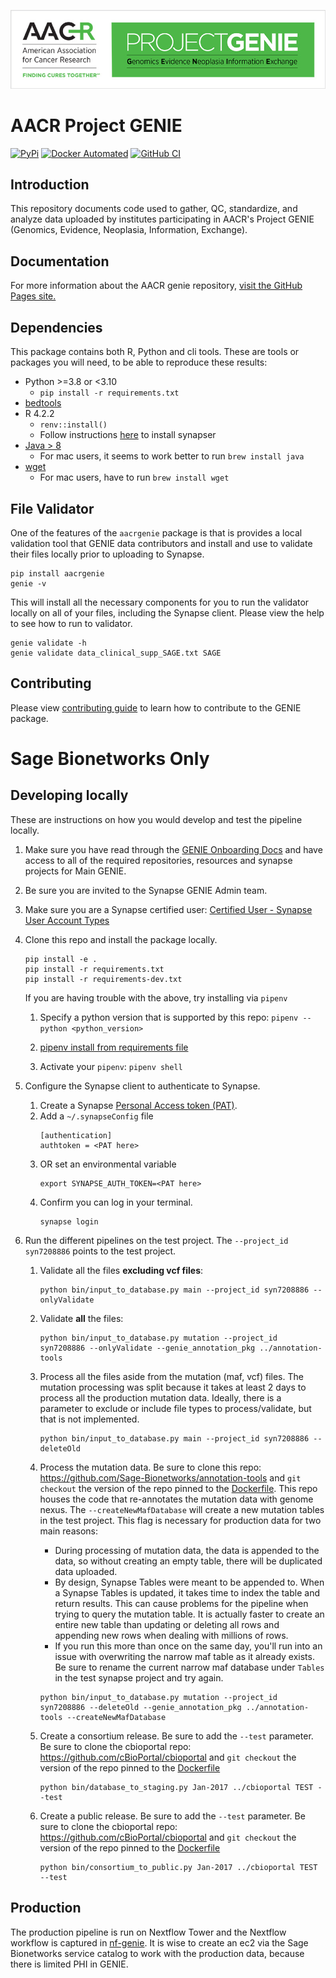 ![genie banner](https://raw.githubusercontent.com/Sage-Bionetworks/Genie/master/genie_banner.png)

# AACR Project GENIE

[![PyPi](https://img.shields.io/pypi/v/aacrgenie.svg?style=for-the-badge&label=PyPi&logo=PyPi)](https://pypi.org/project/aacrgenie)
[![Docker Automated](https://img.shields.io/docker/automated/sagebionetworks/genie.svg?style=for-the-badge&logo=docker)](https://hub.docker.com/r/sagebionetworks/genie)
[![GitHub CI](https://img.shields.io/github/actions/workflow/status/Sage-Bionetworks/Genie/ci.yml?branch=develop&style=for-the-badge&logo=github)](https://github.com/Sage-Bionetworks/Genie)

## Introduction

This repository documents code used to gather, QC, standardize, and analyze data uploaded by institutes participating in AACR's Project GENIE (Genomics, Evidence, Neoplasia, Information, Exchange).

## Documentation

For more information about the AACR genie repository, [visit the GitHub Pages site.](https://sage-bionetworks.github.io/Genie/)

## Dependencies

This package contains both R, Python and cli tools.  These are tools or packages you will need, to be able to reproduce these results:
- Python >=3.8 or <3.10
    - `pip install -r requirements.txt`
- [bedtools](https://bedtools.readthedocs.io/en/latest/content/installation.html)
- R 4.2.2
    - `renv::install()`
    - Follow instructions [here](https://r-docs.synapse.org/#note-for-windows-and-mac-users) to install synapser
- [Java > 8](https://www.java.com/en/download/)
    - For mac users, it seems to work better to run `brew install java`
- [wget](https://www.gnu.org/software/wget/)
    - For mac users, have to run `brew install wget`

## File Validator

One of the features of the `aacrgenie` package is that is provides a local validation tool that GENIE data contributors and install and use to validate their files locally prior to uploading to Synapse.

```
pip install aacrgenie
genie -v
```

This will install all the necessary components for you to run the validator locally on all of your files, including the Synapse client.  Please view the help to see how to run to validator.

```
genie validate -h
genie validate data_clinical_supp_SAGE.txt SAGE
```


## Contributing

Please view [contributing guide](CONTRIBUTING.md) to learn how to contribute to the GENIE package.


# Sage Bionetworks Only

## Developing locally

These are instructions on how you would develop and test the pipeline locally.

1. Make sure you have read through the [GENIE Onboarding Docs](https://sagebionetworks.jira.com/wiki/spaces/APGD/pages/2163344270/Onboarding) and have access to all of the required repositories, resources and synapse projects for Main GENIE.
1. Be sure you are invited to the Synapse GENIE Admin team.
1. Make sure you are a Synapse certified user: [Certified User - Synapse User Account Types](https://help.synapse.org/docs/Synapse-User-Account-Types.2007072795.html#SynapseUserAccountTypes-CertifiedUser)
1. Clone this repo and install the package locally.

    ```
    pip install -e .
    pip install -r requirements.txt
    pip install -r requirements-dev.txt
    ```

    If you are having trouble with the above, try installing via `pipenv`

    1. Specify a python version that is supported by this repo:
        ```pipenv --python <python_version>```

    1. [pipenv install from requirements file](https://docs.pipenv.org/en/latest/advanced.html#importing-from-requirements-txt)

    1. Activate your `pipenv`:
        ```pipenv shell```

1. Configure the Synapse client to authenticate to Synapse.
    1. Create a Synapse [Personal Access token (PAT)](https://help.synapse.org/docs/Managing-Your-Account.2055405596.html#ManagingYourAccount-PersonalAccessTokens).
    1. Add a `~/.synapseConfig` file
        ```
        [authentication]
        authtoken = <PAT here>
        ```
    1. OR set an environmental variable
        ```
        export SYNAPSE_AUTH_TOKEN=<PAT here>
        ```
    1. Confirm you can log in your terminal.
        ```shell
        synapse login
        ```

1. Run the different pipelines on the test project.  The `--project_id syn7208886` points to the test project.

    1. Validate all the files **excluding vcf files**:

        ```
        python bin/input_to_database.py main --project_id syn7208886 --onlyValidate
        ```

    1. Validate **all** the files:

        ```
        python bin/input_to_database.py mutation --project_id syn7208886 --onlyValidate --genie_annotation_pkg ../annotation-tools
        ```

    1. Process all the files aside from the mutation (maf, vcf) files.  The mutation processing was split because it takes at least 2 days to process all the production mutation data.  Ideally, there is a parameter to exclude or include file types to process/validate, but that is not implemented.

        ```
        python bin/input_to_database.py main --project_id syn7208886 --deleteOld
        ```

    1. Process the mutation data.  Be sure to clone this repo: https://github.com/Sage-Bionetworks/annotation-tools and `git checkout` the version of the repo pinned to the [Dockerfile](https://github.com/Sage-Bionetworks/Genie/blob/main/Dockerfile).  This repo houses the code that re-annotates the mutation data with genome nexus.  The `--createNewMafDatabase` will create a new mutation tables in the test project.  This flag is necessary for production data for two main reasons:
        * During processing of mutation data, the data is appended to the data, so without creating an empty table, there will be duplicated data uploaded.
        * By design, Synapse Tables were meant to be appended to.  When a Synapse Tables is updated, it takes time to index the table and return results. This can cause problems for the pipeline when trying to query the mutation table.  It is actually faster to create an entire new table than updating or deleting all rows and appending new rows when dealing with millions of rows.
        * If you run this more than once on the same day, you'll run into an issue with overwriting the narrow maf table as it already exists. Be sure to rename the current narrow maf database under `Tables` in the test synapse project and try again.

        ```
        python bin/input_to_database.py mutation --project_id syn7208886 --deleteOld --genie_annotation_pkg ../annotation-tools --createNewMafDatabase
        ```

    1. Create a consortium release.  Be sure to add the `--test` parameter. Be sure to clone the cbioportal repo: https://github.com/cBioPortal/cbioportal and `git checkout` the version of the repo pinned to the [Dockerfile](https://github.com/Sage-Bionetworks/Genie/blob/main/Dockerfile)

        ```
        python bin/database_to_staging.py Jan-2017 ../cbioportal TEST --test
        ```

    1. Create a public release.  Be sure to add the `--test` parameter.  Be sure to clone the cbioportal repo: https://github.com/cBioPortal/cbioportal and `git checkout` the version of the repo pinned to the [Dockerfile](https://github.com/Sage-Bionetworks/Genie/blob/main/Dockerfile)

        ```
        python bin/consortium_to_public.py Jan-2017 ../cbioportal TEST --test
        ```

## Production

The production pipeline is run on Nextflow Tower and the Nextflow workflow is captured in [nf-genie](https://github.com/Sage-Bionetworks-Workflows/nf-genie).  It is wise to create an ec2 via the Sage Bionetworks service catalog to work with the production data, because there is limited PHI in GENIE.
